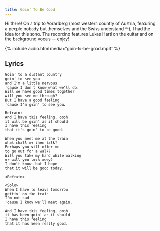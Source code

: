 ```yaml
---
title: Goin' To Be Good
---
```


Hi there! On a trip to Vorarlberg (most western country of Austria, featuring a people nobody but themselves and the Swiss understand ^^), I had the idea for this song. The recording features Lukas Hartl on the guitar and on the background vocals -- enjoy!

{% include audio.html media="goin-to-be-good.mp3" %}


Lyrics
------

	Goin' to a distant country
	goin' to see you
	and I'm a little nervous
	'cause I don't know what we'll do.
	Will we have good times together
	will you see me through?
	But I have a good feeling
	'cause I'm goin' to see you.

	Refrain:
	And I have this feeling, oooh
	it will be goin' as it should
	I have this feeling
	that it's goin' to be good.

	When you meet me at the train
	what shall we then talk?
	Perhaps you will offer me
	to go out for a walk?
	Will you take my hand while walking
	or will you look away?
	I don't know, but I hope
	that it will be good today.

	<Refrain>

	<Solo>
	When I have to leave tomorrow
	gettin' on the train
	I'm not sad
	'cause I know we'll meet again.

	And I have this feeling, oooh
	it has been goin' as it should
	I have this feeling
	that it has been really good.

